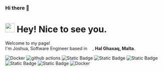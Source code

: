 ### Hi there 👋

<!--
**josh3rill/josh3rill** is a ✨ _special_ ✨ repository because its `README.md` (this file) appears on your GitHub profile.

Here are some ideas to get you started:

- 🔭 I’m currently working on ...
- 🌱 I’m currently learning ...
- 👯 I’m looking to collaborate on ...
- 🤔 I’m looking for help with ...
- 💬 Ask me about ...
- 📫 How to reach me: ...
- 😄 Pronouns: ...
- ⚡ Fun fact: ...
-->
<h1><img src="https://emojis.slackmojis.com/emojis/images/1531849430/4246/blob-sunglasses.gif?1531849430" width="30"/> Hey! Nice to see you.</h1>


<p>Welcome to my page! </br> I'm Joshua, Software Engineer based in <img src="https://cdn-icons-png.flaticon.com/512/555/555667.png" width="13"/>,   <b>Hal Ghaxaq, Malta</b>. </p>

<p>
 
  <img alt="Docker" src="https://img.shields.io/badge/-Docker-46a2f1?style=flat-square&logo=docker&logoColor=white" />
  <img alt="github actions" src="https://img.shields.io/badge/-Github_Actions-2088FF?style=flat-square&logo=github-actions&logoColor=white" />
  <img alt="Static Badge" src="https://img.shields.io/badge/laravel-blue">
  <img alt="Static Badge" src="https://img.shields.io/badge/php-blue">
  <img alt="Static Badge" src="https://img.shields.io/badge/Kubernete-blue">
  <img alt="Static Badge" src="https://img.shields.io/badge/AWS-blue">
  <img alt="Static Badge" src="https://img.shields.io/badge/Vue_Js-blue">
   <img alt="Docker" src="https://img.shields.io/badge/-Javascript-46a2f1?style=flat-square&logo=docker&logoColor=white" />



    
</p>


